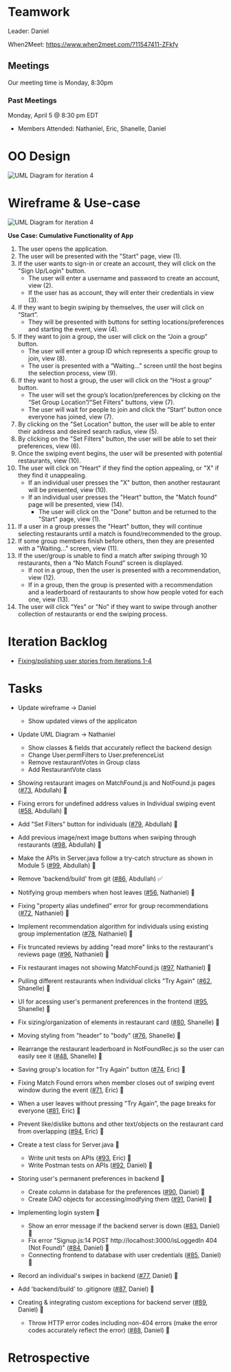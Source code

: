 # Teamwork

Leader: Daniel

When2Meet: https://www.when2meet.com/?11547411-ZFkfy

## Meetings
Our meeting time is Monday, 8:30pm

### Past Meetings

Monday, April 5 @ 8:30 pm EDT
- Members Attended: Nathaniel, Eric, Shanelle, Daniel

# OO Design

![UML Diagram for iteration 4](assets/iteration-4-uml.png)

# Wireframe & Use-case

![UML Diagram for iteration 4](assets/iteration4_wireframe.png)

**Use Case: Cumulative Functionality of App**

1. The user opens the application.
2. The user will be presented with the "Start" page, view (1).
3. If the user wants to sign-in or create an account, they will click on the "Sign Up/Login" button.
    - The user will enter a username and password to create an account, view (2).
    - If the user has as account, they will enter their credentials in view (3).
4. If they want to begin swiping by themselves, the user will click on “Start”.
    - They will be presented with buttons for setting locations/preferences and starting the event, view (4).
5. If they want to join a group, the user will click on the “Join a group” button.
    - The user will enter a group ID which represents a specific group to join, view (8).
    - The user is presented with a “Waiting…” screen until the host begins the selection process, view (9).
6. If they want to host a group, the user will click on the “Host a group” button.
    - The user will set the group’s location/preferences by clicking on the “Set Group Location”/"Set Filters" buttons, view (7).
    - The user will wait for people to join and click the “Start” button once everyone has joined, view (7).
7. By clicking on the "Set Location" button, the user will be able to enter their address and desired search radius, view (5).
8. By clicking on the "Set Filters" button, the user will be able to set their preferences, view (6).
9. Once the swiping event begins, the user will be presented with potential restaurants, view (10).
10. The user will click on "Heart" if they find the option appealing, or "X" if they find it unappealing.
    - If an individual user presses the "X" button, then another restaurant will be presented, view (10).
    - If an individual user presses the "Heart" button, the "Match found" page will be presented, view (14).
      - The user will click on the "Done" button and be returned to the "Start" page, view (1).
11. If a user in a group presses the "Heart" button, they will continue selecting restaurants until a match is found/recommended to the group.
12. If some group members finish before others, then they are presented with a "Waiting..." screen, view (11).
13. If the user/group is unable to find a match after swiping through 10 restaurants, then a “No Match Found” screen is displayed.
    - If not in a group, then the user is presented with a recommendation, view (12).
    - If in a group, then the group is presented with a recommendation and a leaderboard of restaurants to show how people voted for each one, view (13).
14. The user will click “Yes” or "No" if they want to swipe through another collection of restaurants or end the swiping process.

# Iteration Backlog

- [Fixing/polishing user stories from iterations 1-4](roadmap.md)

# Tasks

- Update wireframe -> Daniel
  - Show updated views of the applicaton

- Update UML Diagram -> Nathaniel
  - Show classes & fields that accurately reflect the backend design
  - Change User.permFilters to User.preferenceList
  - Remove restaurantVotes in Group class
  - Add RestaurantVote class


- Showing restaurant images on MatchFound.js and NotFound.js pages ([#73](https://github.com/cs421sp21-homework/project-g13/issues/73), Abdullah) :black_square_button:
- Fixing errors for undefined address values in Individual swiping event ([#58](https://github.com/cs421sp21-homework/project-g13/issues/58), Abdullah) :black_square_button:
- Add "Set Filters" button for individuals ([#79](https://github.com/cs421sp21-homework/project-g13/issues/79), Abdullah) :black_square_button:
- Add previous image/next image buttons when swiping through restaurants ([#98](https://github.com/cs421sp21-homework/project-g13/issues/98), Abdullah) :black_square_button:
- Make the APIs in Server.java follow a try-catch structure as shown in Module 5 ([#99](https://github.com/cs421sp21-homework/project-g13/issues/99), Abdullah) :black_square_button:
- Remove 'backend/build' from git ([#86](https://github.com/cs421sp21-homework/project-g13/issues/86), Abdullah) :white_check_mark:

- Notifying group members when host leaves ([#56](https://github.com/cs421sp21-homework/project-g13/issues/56), Nathaniel) :black_square_button:
- Fixing "property alias undefined" error for group recommendations ([#72](https://github.com/cs421sp21-homework/project-g13/issues/72), Nathaniel) :black_square_button:
- Implement recommendation algorithm for individuals using existing group implementation ([#78](https://github.com/cs421sp21-homework/project-g13/issues/78), Nathaniel) :black_square_button:
- Fix truncated reviews by adding "read more" links to the restaurant's reviews page ([#96](https://github.com/cs421sp21-homework/project-g13/issues/96), Nathaniel) :black_square_button:
- Fix restaurant images not showing MatchFound.js ([#97](https://github.com/cs421sp21-homework/project-g13/issues/97), Nathaniel) :black_square_button:

- Pulling different restaurants when Individual clicks "Try Again" ([#62](https://github.com/cs421sp21-homework/project-g13/issues/62), Shanelle) :black_square_button:
- UI for acessing user's permanent preferences in the frontend ([#95](https://github.com/cs421sp21-homework/project-g13/issues/95), Shanelle) :black_square_button:
- Fix sizing/organization of elements in restaurant card ([#80](https://github.com/cs421sp21-homework/project-g13/issues/80), Shanelle) :black_square_button:
- Moving styling from "header" to "body" ([#76](https://github.com/cs421sp21-homework/project-g13/issues/76), Shanelle) :black_square_button:
- Rearrange the restaurant leaderboard in NotFoundRec.js so the user can easily see it ([#48](https://github.com/cs421sp21-homework/project-g13/issues/48), Shanelle) :black_square_button:

- Saving group's location for "Try Again" button ([#74](https://github.com/cs421sp21-homework/project-g13/issues/74), Eric) :black_square_button:
- Fixing Match Found errors when member closes out of swiping event window during the event ([#71](https://github.com/cs421sp21-homework/project-g13/issues/71), Eric) :black_square_button:
- When a user leaves without pressing "Try Again", the page breaks for everyone ([#81](https://github.com/cs421sp21-homework/project-g13/issues/81), Eric) :black_square_button:
- Prevent like/dislike buttons and other text/objects on the restaurant card from overlapping ([#94](https://github.com/cs421sp21-homework/project-g13/issues/94), Eric) :black_square_button:
- Create a test class for Server.java :black_square_button:
    - Write unit tests on APIs ([#93](https://github.com/cs421sp21-homework/project-g13/issues/93), Eric) :black_square_button:
    - Write Postman tests on APIs ([#92](https://github.com/cs421sp21-homework/project-g13/issues/92), Daniel) :black_square_button:
    
- Storing user's permanent preferences in backend :black_square_button:
  - Create column in database for the preferences ([#90](https://github.com/cs421sp21-homework/project-g13/issues/90), Daniel) :black_square_button:
  - Create DAO objects for accessing/modfying them ([#91](https://github.com/cs421sp21-homework/project-g13/issues/91), Daniel) :black_square_button:
- Implementing login system :black_square_button:
  - Show an error message if the backend server is down ([#83](https://github.com/cs421sp21-homework/project-g13/issues/83), Daniel) :black_square_button:
  - Fix error "Signup.js:14 POST http://localhost:3000/isLoggedIn 404 (Not Found)" ([#84](https://github.com/cs421sp21-homework/project-g13/issues/84), Daniel) :black_square_button:
  - Connecting frontend to database with user credentials ([#85](https://github.com/cs421sp21-homework/project-g13/issues/85), Daniel) :black_square_button:
- Record an individual's swipes in backend ([#77](https://github.com/cs421sp21-homework/project-g13/issues/77), Daniel) :black_square_button:
- Add 'backend/build' to .gitignore ([#87](https://github.com/cs421sp21-homework/project-g13/issues/87), Daniel) :black_square_button:
- Creating & integrating custom exceptions for backend server ([#89](https://github.com/cs421sp21-homework/project-g13/issues/89), Daniel) :black_square_button:
  - Throw HTTP error codes including non-404 errors (make the error codes accurately reflect the error) ([#88](https://github.com/cs421sp21-homework/project-g13/issues/88), Daniel) :black_square_button:

# Retrospective

